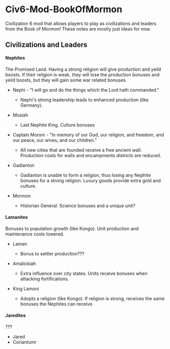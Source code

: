 # Civ6-Mod-BookOfMormon
Civilization 6 mod that allows players to play as civilizations and leaders from the Book of Mormon!
These notes are mostly just ideas for now.

## Civilizations and Leaders

#### Nephites
The Promised Land. Having a strong religion will give production and yeild boosts. If their religion is weak, they will lose the production bonuses and yeild boosts, but they will gain some war related bonuses.
- Nephi - "I will go and do the things which the Lord hath commanded."
  - Nephi's strong leadership leads to enhanced production (like Germany).

- Mosiah 
  - Last Nephite King. Culture bonuses

- Captain Moroni - "In memory of our God, our religion, and freedom, and our peace, our wives, and our children."
  - All new cities that are founded receive a free ancient wall. Production costs for walls and encampments districts are reduced.

- Gadianton
  - Gadianton is unable to form a religion, thus losing any Nephite bonuses for a strong religion. Luxury goods provide extra gold and culture.

- Mormon
  - Historian General. Science bonuses and a unique unit?

#### Lamanites
Bonuses to population growth (like Kongo). Unit production and maintenance costs lowered. 
- Laman
  - Bonus to settler production???

- Amalickiah
  - Extra influence over city states. Units receive bonuses when attacking fortifications.

- King Lamoni
  - Adopts a religion (like Kongo). If religion is strong, receives the same bonuses the Nephites can receive.

#### Jaredites
???
- Jared
- Coriantumr
